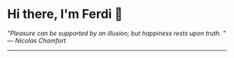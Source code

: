 <h1>Hi there, I'm Ferdi 👋</h1>

<p><em>
  "Pleasure can be supported by an illusion; but happiness rests upon truth. " — Nicolas Chamfort
</em></p>

---
